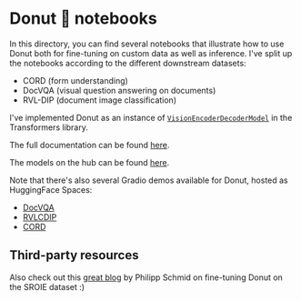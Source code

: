 # Donut 🍩 notebooks
In this directory, you can find several notebooks that illustrate how to use Donut both for fine-tuning on custom data as well as inference. I've split up the notebooks according to the different downstream datasets:

- CORD (form understanding)
- DocVQA (visual question answering on documents)
- RVL-DIP (document image classification)

I've implemented Donut as an instance of [`VisionEncoderDecoderModel`](https://huggingface.co/docs/transformers/main/model_doc/vision-encoder-decoder) in the Transformers library.

The full documentation can be found [here](https://huggingface.co/transformers/main/model_doc/donut.html).

The models on the hub can be found [here](https://huggingface.co/models?search=donut).

Note that there's also several Gradio demos available for Donut, hosted as HuggingFace Spaces:
- [DocVQA](https://huggingface.co/spaces/nielsr/donut-docvqa)
- [RVLCDIP](https://huggingface.co/spaces/nielsr/donut-rvlcdip)
- [CORD](https://huggingface.co/spaces/nielsr/donut-cord)

## Third-party resources

Also check out this [great blog](https://www.philschmid.de/fine-tuning-donut) by Philipp Schmid on fine-tuning Donut on the SROIE dataset :)
